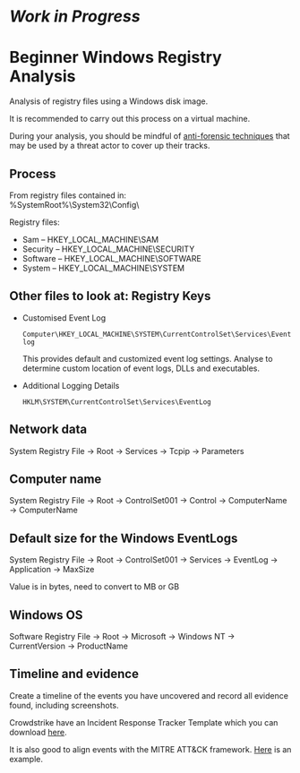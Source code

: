 # **_Work in Progress_**

# Beginner Windows Registry Analysis

Analysis of registry files using a Windows disk image.

It is recommended to carry out this process on a virtual machine.

During your analysis, you should be mindful of [anti-forensic techniques](https://github.com/dbak5/BeginnerCybersecurityGuides/blob/main/AntiForensicTechniques.md) that may be used by a threat actor to cover up their tracks.

## Process

From registry files contained in: \
%SystemRoot%\System32\Config\

Registry files:

- Sam – HKEY_LOCAL_MACHINE\SAM
- Security – HKEY_LOCAL_MACHINE\SECURITY
- Software – HKEY_LOCAL_MACHINE\SOFTWARE
- System – HKEY_LOCAL_MACHINE\SYSTEM

## Other files to look at: Registry Keys

- Customised Event Log

  `Computer\HKEY_LOCAL_MACHINE\SYSTEM\CurrentControlSet\Services\Eventlog`

  This provides default and customized event log settings. Analyse to determine custom location of event logs, DLLs and executables.

- Additional Logging Details

  `HKLM\SYSTEM\CurrentControlSet\Services\EventLog`

## Network data

System Registry File -> Root -> Services -> Tcpip -> Parameters

## Computer name

System Registry File -> Root -> ControlSet001 -> Control -> ComputerName -> ComputerName

## Default size for the Windows EventLogs

System Registry File -> Root -> ControlSet001 -> Services -> EventLog -> Application -> MaxSize

Value is in bytes, need to convert to MB or GB

## Windows OS

Software Registry File -> Root -> Microsoft -> Windows NT -> CurrentVersion -> ProductName

## Timeline and evidence

Create a timeline of the events you have uncovered and record all evidence found, including screenshots.

Crowdstrike have an Incident Response Tracker Template which you can download [here](https://www.crowdstrike.com/blog/crowdstrike-releases-digital-forensics-and-incident-response-tracker/).

It is also good to align events with the MITRE ATT&CK framework. [Here](https://www.socinvestigation.com/mapping-mitre-attck-with-window-event-log-ids/) is an example.
